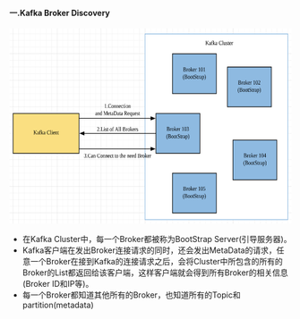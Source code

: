 #### 一.Kafka Broker Discovery

<img src="./images/7.Broker_Discovery.png" height="350px" width="600px"/>

- 在Kafka Cluster中，每一个Broker都被称为BootStrap Server(引导服务器)。
- Kafka客户端在发出Broker连接请求的同时，还会发出MetaData的请求，任意一个Broker在接到Kafka的连接请求之后，会将Cluster中所包含的所有的Broker的List都返回给该客户端，这样客户端就会得到所有Broker的相关信息(Broker ID和IP等)。
- 每一个Broker都知道其他所有的Broker，也知道所有的Topic和partition(metadata)